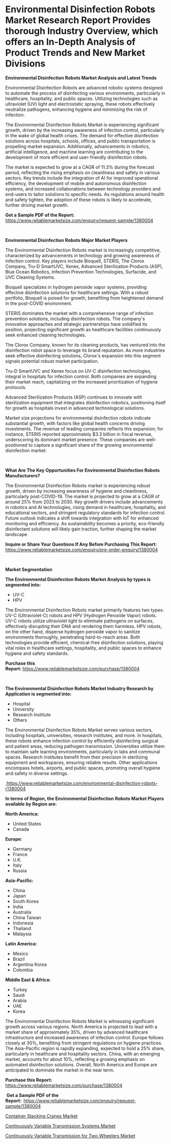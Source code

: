 <p><h1>Environmental Disinfection Robots Market Research Report Provides thorough Industry Overview, which offers an In-Depth Analysis of Product Trends and New Market Divisions</h1></p><p><strong>Environmental Disinfection Robots Market Analysis and Latest Trends</strong></p>
<p><p>Environmental Disinfection Robots are advanced robotic systems designed to automate the process of disinfecting various environments, particularly in healthcare, hospitality, and public spaces. Utilizing technologies such as ultraviolet (UV) light and electrostatic spraying, these robots effectively neutralize pathogens, enhancing hygiene and minimizing the risk of infection. </p><p>The Environmental Disinfection Robots Market is experiencing significant growth, driven by the increasing awareness of infection control, particularly in the wake of global health crises. The demand for effective disinfection solutions across hospitals, schools, offices, and public transportation is propelling market expansion. Additionally, advancements in robotics, artificial intelligence, and machine learning are contributing to the development of more efficient and user-friendly disinfection robots.</p><p>The market is expected to grow at a CAGR of 11.3% during the forecast period, reflecting the rising emphasis on cleanliness and safety in various sectors. Key trends include the integration of AI for improved operational efficiency, the development of mobile and autonomous disinfection systems, and increased collaborations between technology providers and end-users to tailor solutions to specific needs. As regulations around health and safety tighten, the adoption of these robots is likely to accelerate, further driving market growth.</p></p>
<p><strong>Get a Sample PDF of the Report:&nbsp;</strong> <a href="https://www.reliablemarketsize.com/enquiry/request-sample/1380004?utm_campaign=2034&utm_medium=2&utm_source=Github&utm_content=ia&utm_term=24022025&utm_id=environmental-disinfection-robots">https://www.reliablemarketsize.com/enquiry/request-sample/1380004</a></p>
<p>&nbsp;</p>
<p><strong>Environmental Disinfection Robots Major Market Players</strong></p>
<p><p>The Environmental Disinfection Robots market is increasingly competitive, characterized by advancements in technology and growing awareness of infection control. Key players include Bioquell, STERIS, The Clorox Company, Tru-D SmartUVC, Xenex, Advanced Sterilization Products (ASP), Blue Ocean Robotics, Infection Prevention Technologies, Surfacide, and UVC Cleaning Systems.</p><p>Bioquell specializes in hydrogen peroxide vapor systems, providing effective disinfection solutions for healthcare settings. With a robust portfolio, Bioquell is poised for growth, benefiting from heightened demand in the post-COVID environment.</p><p>STERIS dominates the market with a comprehensive range of infection prevention solutions, including disinfection robots. The company's innovative approaches and strategic partnerships have solidified its position, projecting significant growth as healthcare facilities continuously seek enhanced cleaning technologies.</p><p>The Clorox Company, known for its cleaning products, has ventured into the disinfection robot space to leverage its brand reputation. As more industries seek effective disinfecting solutions, Clorox's expansion into this segment signals potential robust market participation.</p><p>Tru-D SmartUVC and Xenex focus on UV-C disinfection technologies, integral in hospitals for infection control. Both companies are expanding their market reach, capitalizing on the increased prioritization of hygiene protocols.</p><p>Advanced Sterilization Products (ASP) continues to innovate with sterilization equipment that integrates disinfection robotics, positioning itself for growth as hospitals invest in advanced technological solutions.</p><p>Market size projections for environmental disinfection robots indicate substantial growth, with factors like global health concerns driving investments. The revenue of leading companies reflects this expansion; for instance, STERIS reported approximately $3.3 billion in fiscal revenue, underscoring its dominant market presence. These companies are well-positioned to capture a significant share of the growing environmental disinfection market.</p></p>
<p>&nbsp;</p>
<p><strong>What Are The Key Opportunities For Environmental Disinfection Robots Manufacturers?</strong></p>
<p><p>The Environmental Disinfection Robots market is experiencing robust growth, driven by increasing awareness of hygiene and cleanliness, particularly post-COVID-19. The market is projected to grow at a CAGR of around 25% from 2023 to 2030. Key growth drivers include advancements in robotics and AI technologies, rising demand in healthcare, hospitality, and educational sectors, and stringent regulatory standards for infection control. Future outlook indicates a shift towards integration with IoT for enhanced monitoring and efficiency. As sustainability becomes a priority, eco-friendly disinfectant solutions will likely gain traction, further shaping the market landscape.</p></p>
<p><strong>Inquire or Share Your Questions If Any Before Purchasing This Report:</strong> <a href="https://www.reliablemarketsize.com/enquiry/pre-order-enquiry/1380004?utm_campaign=2034&utm_medium=2&utm_source=Github&utm_content=ia&utm_term=24022025&utm_id=environmental-disinfection-robots">https://www.reliablemarketsize.com/enquiry/pre-order-enquiry/1380004</a></p>
<p>&nbsp;</p>
<p><strong>Market Segmentation</strong></p>
<p><strong>The Environmental Disinfection Robots Market Analysis by types is segmented into:</strong></p>
<p><ul><li>UV-C</li><li>HPV</li></ul></p>
<p><p>The Environmental Disinfection Robots market primarily features two types: UV-C (Ultraviolet-C) robots and HPV (Hydrogen Peroxide Vapor) robots. UV-C robots utilize ultraviolet light to eliminate pathogens on surfaces, effectively disrupting their DNA and rendering them harmless. HPV robots, on the other hand, disperse hydrogen peroxide vapor to sanitize environments thoroughly, penetrating hard-to-reach areas. Both technologies provide efficient, chemical-free disinfection solutions, playing vital roles in healthcare settings, hospitality, and public spaces to enhance hygiene and safety standards.</p></p>
<p><strong>Purchase this Report:&nbsp;</strong><a href="https://www.reliablemarketsize.com/purchase/1380004?utm_campaign=2034&utm_medium=2&utm_source=Github&utm_content=ia&utm_term=24022025&utm_id=environmental-disinfection-robots">https://www.reliablemarketsize.com/purchase/1380004</a></p>
<p>&nbsp;</p>
<p><strong>The Environmental Disinfection Robots Market Industry Research by Application is segmented into:</strong></p>
<p><ul><li>Hospital</li><li>University</li><li>Research Institute</li><li>Others</li></ul></p>
<p><p>The Environmental Disinfection Robots Market serves various sectors, including hospitals, universities, research institutes, and more. In hospitals, these robots enhance infection control by efficiently disinfecting surgical and patient areas, reducing pathogen transmission. Universities utilize them to maintain safe learning environments, particularly in labs and communal spaces. Research institutes benefit from their precision in sterilizing equipment and workspaces, ensuring reliable results. Other applications encompass hotels, airports, and public spaces, promoting overall hygiene and safety in diverse settings.</p></p>
<p><a href="https://www.reliablemarketsize.com/environmental-disinfection-robots-r1380004?utm_campaign=2034&utm_medium=2&utm_source=Github&utm_content=ia&utm_term=24022025&utm_id=environmental-disinfection-robots">&nbsp;https://www.reliablemarketsize.com/environmental-disinfection-robots-r1380004</a></p>
<p><strong>In terms of Region, the Environmental Disinfection Robots Market Players available by Region are:</strong></p>
<p>
    <p> <strong> North America: </strong>
        <ul>
            <li>United States</li>
            <li>Canada</li>
        </ul>
        </p> 
    <p> <strong> Europe: </strong>
        <ul>
            <li>Germany</li>
            <li>France</li>
            <li>U.K.</li>
            <li>Italy</li>
            <li>Russia</li>
        </ul>
        </p> 
    <p> <strong> Asia-Pacific: </strong>
        <ul>
            <li>China</li>
            <li>Japan</li>
            <li>South Korea</li>
            <li>India</li>
            <li>Australia</li>
            <li>China Taiwan</li>
            <li>Indonesia</li>
            <li>Thailand</li>
            <li>Malaysia</li>
        </ul>
        </p> 
    <p> <strong> Latin America: </strong>
        <ul>
            <li>Mexico</li>
            <li>Brazil</li>
            <li>Argentina Korea</li>
            <li>Colombia</li>
        </ul>
        </p> 
    <p> <strong> Middle East & Africa: </strong>
        <ul>
            <li>Turkey</li>
            <li>Saudi</li>
            <li>Arabia</li>
            <li>UAE</li>
            <li>Korea</li>
        </ul>
    </p>
    </p>
<p><p>The Environmental Disinfection Robots Market is witnessing significant growth across various regions. North America is projected to lead with a market share of approximately 35%, driven by advanced healthcare infrastructure and increased awareness of infection control. Europe follows closely at 30%, benefiting from stringent regulations on hygiene practices. The Asia-Pacific region is rapidly expanding, expected to hold a 25% share, particularly in healthcare and hospitality sectors. China, with an emerging market, accounts for about 10%, reflecting a growing emphasis on automated disinfection solutions. Overall, North America and Europe are anticipated to dominate the market in the near term.</p></p>
<p><strong>Purchase this Report: </strong><a href="https://www.reliablemarketsize.com/purchase/1380004?utm_campaign=2034&utm_medium=2&utm_source=Github&utm_content=ia&utm_term=24022025&utm_id=environmental-disinfection-robots">https://www.reliablemarketsize.com/purchase/1380004</a></p>
<p>&nbsp;<strong>Get a Sample PDF of the Report:&nbsp;&nbsp;</strong><a href="https://www.reliablemarketsize.com/enquiry/request-sample/1380004?utm_campaign=2034&utm_medium=2&utm_source=Github&utm_content=ia&utm_term=24022025&utm_id=environmental-disinfection-robots">https://www.reliablemarketsize.com/enquiry/request-sample/1380004</a></p>
<p><strong></strong></p>
<p><p><a href="https://github.com/hacklmenckg6/Market-Research-Report-List-1/blob/main/container-stacking-cranes-market.md?utm_campaign=2034&utm_medium=2&utm_source=Github&utm_content=ia&utm_term=24022025&utm_id=environmental-disinfection-robots">Container Stacking Cranes Market</a></p><p><a href="https://github.com/ChiragRp1/Market-Research-Report-List-7/blob/main/continuously-variable-transmission-systems-market.md?utm_campaign=2034&utm_medium=2&utm_source=Github&utm_content=ia&utm_term=24022025&utm_id=environmental-disinfection-robots">Continuously Variable Transmission Systems Market</a></p><p><a href="https://github.com/styverollo22/Market-Research-Report-List-1/blob/main/continuously-variable-transmission-for-two-wheelers-market.md?utm_campaign=2034&utm_medium=2&utm_source=Github&utm_content=ia&utm_term=24022025&utm_id=environmental-disinfection-robots">Continuously Variable Transmission for Two-Wheelers Market</a></p></p>